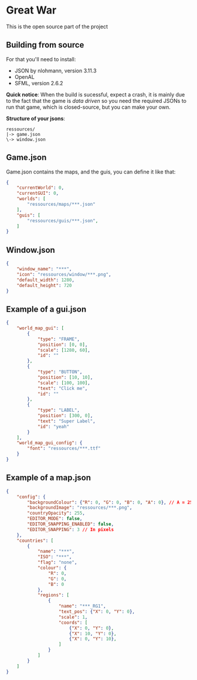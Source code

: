 # Great War
This is the open source part of the project

## Building from source
For that you'll need to install:
- JSON by nlohmann, version 3.11.3
- OpenAL
- SFML, version 2.6.2

**Quick notice**: When the build is sucessful, expect a crash, it is mainly due to the fact that the game is *data driven* so you need the required JSONs to run that game, which is closed-source, but you can make your own.

**Structure of your jsons**:

```
ressources/
|-> game.json
\-> window.json
```

## Game.json

Game.json contains the maps, and the guis, you can define it like that:
```json
{
    "currentWorld": 0,
    "currentGUI": 0,
    "worlds": [
        "ressources/maps/***.json"
    ],
    "guis": [
        "ressources/guis/***.json",
    ]
}
```

## Window.json
```json
{
    "window_name": "***",
    "icon": "ressources/window/***.png",
    "default_width": 1280,
    "default_height": 720
}
```

## Example of a gui.json
```json
{
    "world_map_gui": [
        {
            "type": "FRAME",
            "position": [0, 0],
            "scale": [1280, 60],
            "id": ""
        },
        {
            "type": "BUTTON",
            "position": [10, 10],
            "scale": [100, 100],
            "text": "Click me",
            "id": ""
        },
        {
            "type": "LABEL",
            "position": [300, 0],
            "text": "Super Label",
            "id": "yeah"
        }
    ],
    "world_map_gui_config": {
        "font": "ressources/***.ttf"
    }
}
```

## Example of a map.json
```json
{
    "config": {
        "backgroundColour": {"R": 0, "G": 0, "B": 0, "A": 0}, // A = 255 is opaque
        "backgroundImage": "ressources/***.png",
        "countryOpacity": 255,
        "EDITOR_MODE": false,
        "EDITOR_SNAPPING_ENABLED": false,
        "EDITOR_SNAPPING": 3 // In pixels
    },
    "countries": [
        {
            "name": "***",
            "ISO": "***",
            "flag": "none",
            "colour": {
                "R": 0,
                "G": 0,
                "B": 0
            },
            "regions": [
                {
                    "name": "***_RG1",
                    "text_pos": {"X": 0, "Y": 0},
                    "scale": 1,
                    "coords": [
                        {"X": 0, "Y": 0},
                        {"X": 10, "Y": 0},
                        {"X": 0, "Y": 10},
                    ]
                }
            ]
        }
    ]
}
```